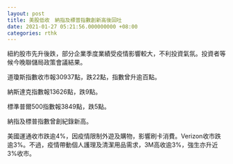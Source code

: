 ```yaml
---
layout: post
title: 美股低收　納指及標普指數創新高後回吐
date: 2021-01-27 05:21:56.000000000 +08:00
categories: rthk
---
```


紐約股市先升後跌，部分企業季度業績受疫情影響較大，不利投資氣氛。投資者等候今晚聯儲局政策會議結果。

道瓊斯指數收市報30937點，跌22點，指數曾升逾百點。

納斯達克指數報13626點，跌9點。

標準普爾500指數報3849點，跌5點。

納指及標普指數曾創紀錄新高。

美國運通收市跌逾4%，因疫情限制外遊及購物，影響刷卡消費。Verizon收市跌逾3%。不過，疫情帶動個人護理及清潔用品需求，3M高收逾3%，強生亦升近3%收市。
